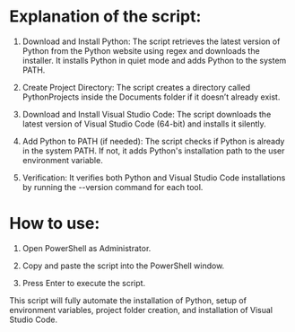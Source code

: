 # Explanation of the script:
1. Download and Install Python:
The script retrieves the latest version of Python from the Python website using regex and downloads the installer.
It installs Python in quiet mode and adds Python to the system PATH.

2. Create Project Directory:
The script creates a directory called PythonProjects inside the Documents folder if it doesn’t already exist.

3. Download and Install Visual Studio Code:
The script downloads the latest version of Visual Studio Code (64-bit) and installs it silently.

4. Add Python to PATH (if needed):
The script checks if Python is already in the system PATH. If not, it adds Python's installation path to the user environment variable.

5. Verification:
It verifies both Python and Visual Studio Code installations by running the --version command for each tool.


# How to use:

1. Open PowerShell as Administrator.

2. Copy and paste the script into the PowerShell window.

3. Press Enter to execute the script.

This script will fully automate the installation of Python, setup of environment variables, project folder creation, and installation of Visual Studio Code.
